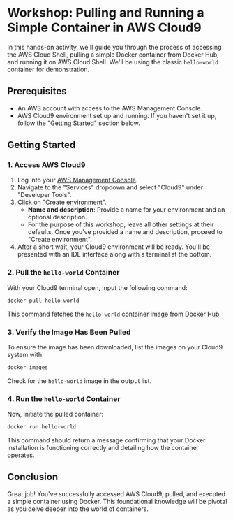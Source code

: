 # Workshop: Pulling and Running a Simple Container in AWS Cloud9

In this hands-on activity, we'll guide you through the process of accessing the AWS Cloud Shell, pulling a simple Docker container from Docker Hub, and running it on AWS Cloud Shell. We'll be using the classic `hello-world` container for demonstration.

## Prerequisites

- An AWS account with access to the AWS Management Console.
- AWS Cloud9 environment set up and running. If you haven't set it up, follow the "Getting Started" section below.

## Getting Started

### 1. Access AWS Cloud9
1. Log into your [AWS Management Console](https://aws.amazon.com/console/).
2. Navigate to the "Services" dropdown and select "Cloud9" under "Developer Tools".
3. Click on "Create environment". 
   - **Name and description**: Provide a name for your environment and an optional description.
   - For the purpose of this workshop, leave all other settings at their defaults. Once you've provided a name and description, proceed to "Create environment".
4. After a short wait, your Cloud9 environment will be ready. You'll be presented with an IDE interface along with a terminal at the bottom.

### 2. Pull the `hello-world` Container

With your Cloud9 terminal open, input the following command:

```bash
docker pull hello-world
```
This command fetches the `hello-world` container image from Docker Hub.

### 3. Verify the Image Has Been Pulled
To ensure the image has been downloaded, list the images on your Cloud9 system with:
```bash
docker images
```
Check for the `hello-world` image in the output list.

### 4. Run the `hello-world` Container
Now, initiate the pulled container:
```bash
docker run hello-world
```
This command should return a message confirming that your Docker installation is functioning correctly and detailing how the container operates.

## Conclusion

Great job! You've successfully accessed AWS Cloud9, pulled, and executed a simple container using Docker. This foundational knowledge will be pivotal as you delve deeper into the world of containers.